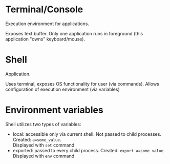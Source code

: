 # Terminal/Console
Execution environment for applications.

Exposes text buffer. Only one application runs in foreground (this application "owns" keyboard/mouse).
# Shell
Application.

Uses terminal, exposes OS functionality for user (via commands). Allows configuration of execution environment (via variables)
# Environment variables
Shell utilizes two types of variables:
 - local: accessible only via current shell. Not passed to child processes. Created: `a=some_value`.  
 Displayed with `set` command
 - exported: passed to every child process. Created: `export a=some_value`.  
Displayed with `env` command